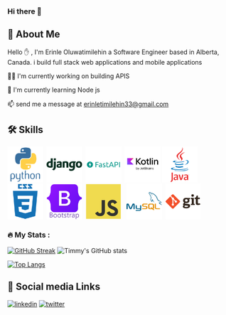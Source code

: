 ### Hi there 👋

<!--
**timmySpark/timmySpark** is a ✨ _special_ ✨ repository because its `README.md` (this file) appears on your GitHub profile.

Here are some ideas to get you started:

- 🔭 I’m currently working on ...
- 🌱 I’m currently learning ...
- 👯 I’m looking to collaborate on ...
- 🤔 I’m looking for help with ...
- 💬 Ask me about ...
- 📫 How to reach me: ...
- 😄 Pronouns: ...
- ⚡ Fun fact: ...
-->

## 🚀 About Me
Hello ✋ , I'm Erinle Oluwatimilehin a Software Engineer based in Alberta, Canada.
i build full stack web applications and mobile applications

👩‍💻 I'm currently working on building APIS

🧠 I'm currently learning Node js

📫 send me a message at erinletimilehin33@gmail.com

## 🛠 Skills 
  <div>
  <img src="https://github.com/devicons/devicon/blob/master/icons/python/python-original-wordmark.svg" title="Python" width="80" height="80"/>&nbsp;
  <img src="https://github.com/devicons/devicon/blob/master/icons/django/django-plain-wordmark.svg" title="Django" width="80" height="80"/>&nbsp;
  <img src="https://github.com/devicons/devicon/blob/master/icons/fastapi/fastapi-plain-wordmark.svg" title="Fastapi" width ="80" height="80"/>&nbsp;
  <img src="https://github.com/devicons/devicon/blob/master/icons/kotlin/kotlin-original-wordmark.svg" title="Kotlin" width="80" height="80"/>
  <img src="https://github.com/devicons/devicon/blob/master/icons/java/java-original-wordmark.svg" title="Java" alt="Java" width="80" height="80"/>&nbsp;
  <img src="https://github.com/devicons/devicon/blob/master/icons/css3/css3-plain-wordmark.svg"  title="CSS3" alt="CSS" width="80" height="80"/>&nbsp;
  <img src="https://github.com/devicons/devicon/blob/master/icons/bootstrap/bootstrap-original-wordmark.svg" title="Bootstrap" width="80" height="80">&nbsp;
  <img src="https://github.com/devicons/devicon/blob/master/icons/javascript/javascript-original.svg" title="JavaScript" alt="JavaScript" width="80" height="80"/> &nbsp;
  <img src="https://github.com/devicons/devicon/blob/master/icons/mysql/mysql-original-wordmark.svg" title="MySQL"  alt="MySQL" width="80" height="80"/>&nbsp;
  <img src="https://github.com/devicons/devicon/blob/master/icons/git/git-original-wordmark.svg" title="Git" alt="Git" width="80" height="80"/>
 </div>
 
 ### :fire: My Stats :
 [![GitHub Streak](https://streak-stats.demolab.com?user=timmySpark&theme=react)](https://git.io/streak-stats)
 ![Timmy's GitHub stats](https://github-readme-stats.vercel.app/api?username=timmySpark&show_icons=true&theme=react)
 
 [![Top Langs](https://github-readme-stats.vercel.app/api/top-langs/?username=timmySpark&layout=compact&theme=react)](https://github.com/anuraghazra/github-readme-stats)
 

## 🔗 Social media Links
[![linkedin](https://img.shields.io/badge/linkedin-0A66C2?style=for-the-badge&logo=linkedin&logoColor=white)](https://www.linkedin.com/in/oluwatimilehin-erinle-2a241b1b0)
[![twitter](https://img.shields.io/badge/twitter-1DA1F2?style=for-the-badge&logo=twitter&logoColor=white)](https://twitter.com/timmy__spark)


